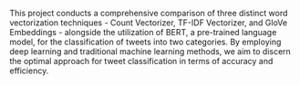 This project conducts a comprehensive comparison of three distinct word vectorization techniques - Count Vectorizer, TF-IDF Vectorizer, and GloVe Embeddings - alongside the utilization of BERT, a pre-trained language model, for the classification of tweets into two categories. By employing deep learning and traditional machine learning methods, we aim to discern the optimal approach for tweet classification in terms of accuracy and efficiency.
